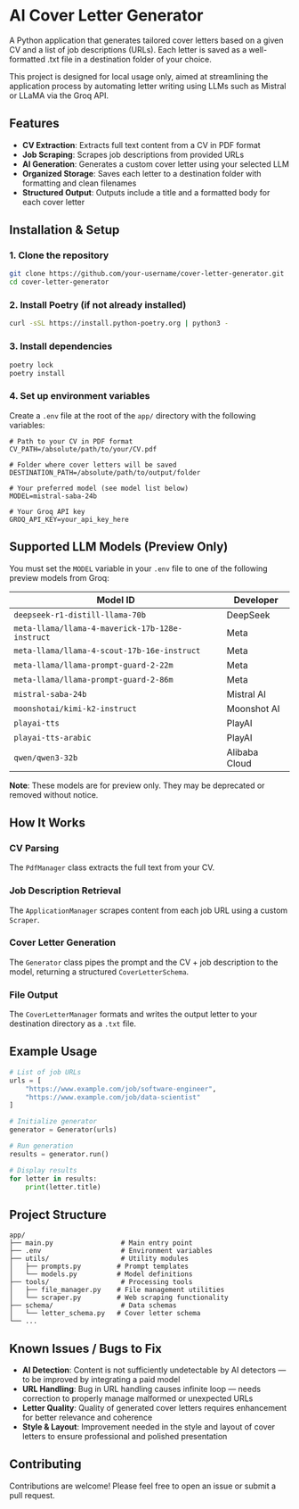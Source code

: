 # AI Cover Letter Generator

A Python application that generates tailored cover letters based on a given CV and a list of job descriptions (URLs). Each letter is saved as a well-formatted .txt file in a destination folder of your choice.

This project is designed for local usage only, aimed at streamlining the application process by automating letter writing using LLMs such as Mistral or LLaMA via the Groq API.

## Features

- **CV Extraction**: Extracts full text content from a CV in PDF format
- **Job Scraping**: Scrapes job descriptions from provided URLs
- **AI Generation**: Generates a custom cover letter using your selected LLM
- **Organized Storage**: Saves each letter to a destination folder with formatting and clean filenames
- **Structured Output**: Outputs include a title and a formatted body for each cover letter

## Installation & Setup

### 1. Clone the repository
```bash
git clone https://github.com/your-username/cover-letter-generator.git
cd cover-letter-generator
```

### 2. Install Poetry (if not already installed)
```bash
curl -sSL https://install.python-poetry.org | python3 -
```

### 3. Install dependencies
```bash
poetry lock
poetry install
```

### 4. Set up environment variables
Create a `.env` file at the root of the `app/` directory with the following variables:

```env
# Path to your CV in PDF format
CV_PATH=/absolute/path/to/your/CV.pdf

# Folder where cover letters will be saved
DESTINATION_PATH=/absolute/path/to/output/folder

# Your preferred model (see model list below)
MODEL=mistral-saba-24b

# Your Groq API key
GROQ_API_KEY=your_api_key_here
```

## Supported LLM Models (Preview Only)

You must set the `MODEL` variable in your `.env` file to one of the following preview models from Groq:

| Model ID | Developer |
|----------|-----------|
| `deepseek-r1-distill-llama-70b` | DeepSeek |
| `meta-llama/llama-4-maverick-17b-128e-instruct` | Meta |
| `meta-llama/llama-4-scout-17b-16e-instruct` | Meta |
| `meta-llama/llama-prompt-guard-2-22m` | Meta |
| `meta-llama/llama-prompt-guard-2-86m` | Meta |
| `mistral-saba-24b` | Mistral AI |
| `moonshotai/kimi-k2-instruct` | Moonshot AI |
| `playai-tts` | PlayAI |
| `playai-tts-arabic` | PlayAI |
| `qwen/qwen3-32b` | Alibaba Cloud |

**Note**: These models are for preview only. They may be deprecated or removed without notice.

## How It Works

### CV Parsing
The `PdfManager` class extracts the full text from your CV.

### Job Description Retrieval
The `ApplicationManager` scrapes content from each job URL using a custom `Scraper`.

### Cover Letter Generation
The `Generator` class pipes the prompt and the CV + job description to the model, returning a structured `CoverLetterSchema`.

### File Output
The `CoverLetterManager` formats and writes the output letter to your destination directory as a `.txt` file.

## Example Usage

```python
# List of job URLs
urls = [
    "https://www.example.com/job/software-engineer",
    "https://www.example.com/job/data-scientist"
]

# Initialize generator
generator = Generator(urls)

# Run generation
results = generator.run()

# Display results
for letter in results:
    print(letter.title)
```

## Project Structure

```
app/
├── main.py                 # Main entry point
├── .env                    # Environment variables
├── utils/                  # Utility modules
│   ├── prompts.py         # Prompt templates
│   └── models.py          # Model definitions
├── tools/                  # Processing tools
│   ├── file_manager.py    # File management utilities
│   └── scraper.py         # Web scraping functionality
├── schema/                 # Data schemas
│   └── letter_schema.py   # Cover letter schema
└── ...
```

## Known Issues / Bugs to Fix

- **AI Detection**: Content is not sufficiently undetectable by AI detectors — to be improved by integrating a paid model
- **URL Handling**: Bug in URL handling causes infinite loop — needs correction to properly manage malformed or unexpected URLs
- **Letter Quality**: Quality of generated cover letters requires enhancement for better relevance and coherence
- **Style & Layout**: Improvement needed in the style and layout of cover letters to ensure professional and polished presentation

## Contributing

Contributions are welcome! Please feel free to open an issue or submit a pull request.